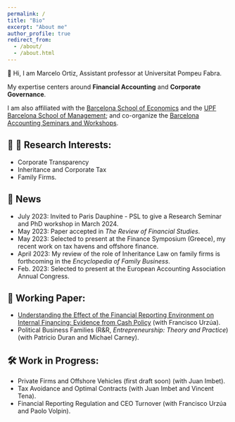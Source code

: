 ```yaml
---
permalink: /
title: "Bio"
excerpt: "About me"
author_profile: true
redirect_from: 
  - /about/
  - /about.html
---
```

👋  Hi, I am Marcelo Ortiz, Assistant professor at Universitat Pompeu Fabra. 

My expertise centers around **Financial Accounting** and **Corporate Governance**. 

I am also affiliated with the [Barcelona School of Economics](https://bse.eu/) and the [UPF Barcelona School of Management](https://www.bsm.upf.edu/en); and  co-organize the [Barcelona Accounting Seminars and Workshops](https://sites.google.com/view/bas-2021/inicio). 

## 🔎 📖 Research Interests: 
- Corporate Transparency
- Inheritance and Corporate Tax
- Family Firms.

## 📢 News 
- July 2023: Invited to Paris Dauphine - PSL to give a Research Seminar and PhD workshop in March 2024.
- May 2023: Paper accepted in *The Review of Financial Studies*.
- May 2023: Selected to present at the Finance Symposium (Greece), my recent work on tax havens and offshore finance.
- April 2023: My review of the role of Inheritance Law on family firms is forthcoming in the *Encyclopedia of Family Business*.
- Feb. 2023: Selected to present at the European Accounting Association Annual Congress.

## 📎 Working Paper:
- [Understanding the Effect of the Financial Reporting Environment on Internal Financing: Evidence from Cash Policy](https://papers.ssrn.com/sol3/papers.cfm?abstract_id=4096239) (with Francisco Urzúa). 
- Political Business Families (R&R, *Entrepreneurship: Theory and Practice*) (with Patricio Duran and Michael Carney).

## 🛠️ Work in Progress:
- Private Firms and Offshore Vehicles (first draft soon) (with Juan Imbet). 
- Tax Avoidance and Optimal Contracts (with Juan Imbet and Vincent Tena).
- Financial Reporting Regulation and CEO Turnover (with Francisco Urzúa and Paolo Volpin).

